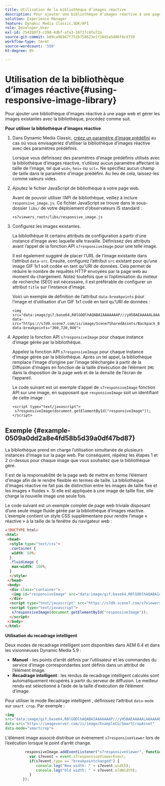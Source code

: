 ```yaml
---
title: Utilisation de la bibliothèque d’images réactive
description: Pour ajouter une bibliothèque d’images réactive à une page web et gérer les images existantes avec la bibliothèque, procédez comme suit.
solution: Experience Manager
feature: Dynamic Media Classic,SDK/API
role: Developer,User
exl-id: 2542b9f3-c398-4dbf-afa3-1671fc4fe72a
source-git-commit: b89ca96947f751b750623e1f18d2a5d86f0cd759
workflow-type: tm+mt
source-wordcount: '550'
ht-degree: 0%

---
```


# Utilisation de la bibliothèque d’images réactive{#using-responsive-image-library}

Pour ajouter une bibliothèque d’images réactive à une page web et gérer les images existantes avec la bibliothèque, procédez comme suit.

**Pour utiliser la bibliothèque d’images réactive**

1. Dans Dynamic Media Classic, [créez un paramètre d’image prédéfini](https://experienceleague.adobe.com/docs/dynamic-media-classic/using/image-sizing/setting-image-presets.html?lang=fr#image-sizing) au cas où vous envisageriez d’utiliser la bibliothèque d’images réactive avec des paramètres prédéfinis.

   Lorsque vous définissez des paramètres d’image prédéfinis utilisés avec la bibliothèque d’images réactive, n’utilisez aucun paramètre affectant la taille de l’image, tel que `wid=`, `hei=` ou `scl=`. Ne spécifiez aucun champ de taille dans le paramètre d’image prédéfini. Au lieu de cela, laissez-les comme valeurs vides.
1. Ajoutez le fichier JavaScript de bibliothèque à votre page web.

   Avant de pouvoir utiliser l’API de bibliothèque, veillez à inclure `responsive_image.js`. Ce fichier JavaScript se trouve dans le sous-dossier `libs/` de votre déploiement d’observateurs IS standard :

   `<s7viewers_root>/libs/responsive_image.js`
1. Configurez les images existantes.

   La bibliothèque lit certains attributs de configuration à partir d’une instance d’image avec laquelle elle travaille. Définissez des attributs avant l’appel de la fonction API `s7responsiveImage` pour une telle image.

   Il est également suggéré de placer l’URL de l’image existante dans l’attribut `data-src`. Ensuite, configurez l’attribut `src` existant pour qu’une image GIF 1x1 soit codée en tant qu’URI de données. Cela permet de réduire le nombre de requêtes HTTP envoyées par la page web au moment du chargement. Notez toutefois que si l’optimisation du moteur de recherche (SEO) est nécessaire, il est préférable de configurer un attribut `title` sur l’instance d’image.

   Voici un exemple de définition de l’attribut `data-breakpoints` pour l’image et d’utilisation d’un GIF 1x1 codé en tant qu’URI de données :

   ```
   <img src="data:image/gif;base64,R0lGODlhAQABAIAAAAAAAP///yH5BAEAAAAALAAAAAABAAEAAAIBRAA7" data-src="https://s7d9.scene7.com/is/image/Scene7SharedAssets/Backpack_B" data-breakpoints="360,720,940">
   ```

1. Appelez la fonction API `s7responsiveImage` pour chaque instance d’image gérée par la bibliothèque.

   Appelez la fonction API `s7responsiveImage` pour chaque instance d’image gérée par la bibliothèque. Après un tel appel, la bibliothèque remplace l’image d’origine par l’image téléchargée à partir de la Diffusion d’images en fonction de la taille d’exécution de l’élément `IMG` dans la disposition de la page web et de la densité de l’écran de l’appareil.

   Le code suivant est un exemple d’appel de `s7responsiveImage` fonction API sur une image, en supposant que `responsiveImage` soit un identifiant de cette image :

   ```
   <script type="text/javascript"> 
    s7responsiveImage(document.getElementById("responsiveImage")); 
   </script>
   ```

## Exemple {#example-0509a0dd2a8e4fd58b5d39a0df47bd87}

La bibliothèque prend en charge l’utilisation simultanée de plusieurs instances d’image sur la page web. Par conséquent, répétez les étapes 1 et 2 ci-dessus pour chaque image que vous souhaitez que la bibliothèque gère.

Il est de la responsabilité de la page web de mettre en forme l’élément d’image afin de le rendre flexible en termes de taille. La bibliothèque d’images réactive ne fait pas de distinction entre les images de taille fixe et les images « fluides ». Si elle est appliquée à une image de taille fixe, elle charge la nouvelle image une seule fois.

Le code suivant est un exemple complet de page web triviale disposant d’une seule image fluide gérée par la bibliothèque d’images réactive. L’exemple contient un style CSS supplémentaire pour rendre l’image « réactive » à la taille de la fenêtre du navigateur web :

```html {.line-numbers}
<!DOCTYPE html> 
<html> 
 <head> 
  <style type="text/css"> 
  .container { 
   width: 50%; 
  } 
  .fluidimage { 
   max-width: 100%; 
  } 
  </style> 
 </head> 
 <body> 
  <div class="container"> 
   <img id="responsiveImage" src="data:image/gif;base64,R0lGODlhAQABAIAAAAAAAP///yH5BAEAAAAALAAAAAABAAEAAAIBRAA7" data-src="https://s7d9.scene7.com/is/image/Scene7SharedAssets/Backpack_B" data-breakpoints="200,400,600,800" class="fluidimage"> 
  </div> 
  <script type="text/javascript" src="https://s7d9.scene7.com/s7viewers/libs/responsive_image.js"></script> 
  <script type="text/javascript"> 
   s7responsiveImage(document.getElementById("responsiveImage")); 
  </script> 
 </body> 
</html>
```

**Utilisation du recadrage intelligent**

Deux modes de recadrage intelligent sont disponibles dans AEM 6.4 et dans les visionneuses Dynamic Media 5.9 :

* **Manuel** - les points d’arrêt définis par l’utilisateur et les commandes du service d’image correspondantes sont définis dans un attribut de l’élément image.
* **Recadrage intelligent** : les rendus de recadrage intelligent calculés sont automatiquement récupérés à partir du serveur de diffusion. Le meilleur rendu est sélectionné à l’aide de la taille d’exécution de l’élément d’image.

Pour utiliser le mode Recadrage intelligent , définissez l’attribut `data-mode` sur `smart crop`. Par exemple :

```html {.line-numbers}
<img 
src="data:image/gif;base64,R0lGODlhAQABAIAAAAAAAP///yH5BAEAAAAALAAAAAABAAEAAAIBRAA7" 
data-src="https://imageserver.com/is/image/ExampleCo/SmartCropAsset" 
data-mode="smartcrop">
```

L’élément image associé distribue un événement `s7responsiveViewer` lors de l’exécution lorsque le point d’arrêt change.

```javascript {.line-numbers}
         responsiveImage.addEventListener("s7responsiveViewer", function (event) { 
           var s7event = event.s7responsiveViewerEvent; 
           if(s7event.type == "breakpointchanged") { 
              console.log("New width: " + s7event.width); 
              console.log("Old width: " + s7event.oldWidth); 
           } 
        });
```
